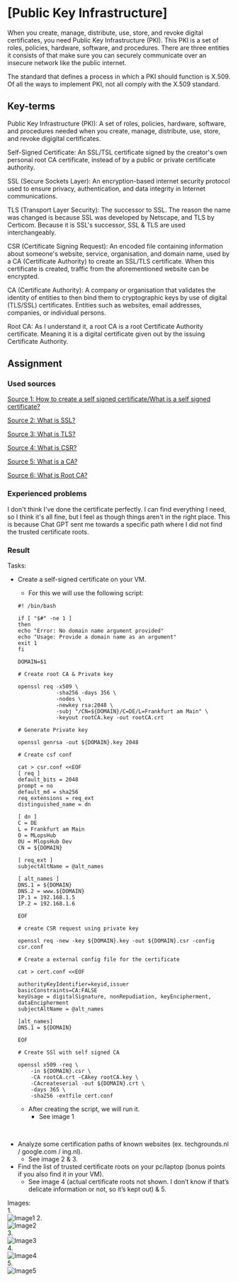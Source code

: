 # [Public Key Infrastructure]
When you create, manage, distribute, use, store, and revoke digital certificates, you need Public Key Infrastructure (PKI). This PKI is a set of roles, policies, hardware, software, and procedures.
There are three entities it consists of that make sure you can securely communicate over an insecure network like the public internet.

The standard that defines a process in which a PKI should function is X.509. Of all the ways to implement PKI, not all comply with the X.509 standard. 

## Key-terms
Public Key Infrastructure (PKI): A set of roles, policies, hardware, software, and procedures needed when you create, manage, distribute, use, store, and revoke digigital certificates. 

Self-Signed Certificate: An SSL/TSL certificate signed by the creator's own personal root CA certificate, instead of by a public or private certificate authority.

SSL (Secure Sockets Layer): An encryption-based internet security protocol used to ensure privacy, authentication, and data integrity in Internet communications.

TLS (Transport Layer Security): The successor to SSL. The reason the name was changed is because SSL was developed by Netscape, and TLS by Certicom. Because it is SSL's successor, SSL & TLS are used interchangeably. 

CSR (Certificate Signing Request): An encoded file containing information about someone's website, service, organisation, and domain name, used by a CA (Certificate Authority) to create an SSL/TLS certificate. When this certificate is created, traffic from the aforementioned website can be encrypted. 

CA (Certificate Authority): A company or organisation that validates the identity of entities to then bind them to cryptographic keys by use of digital (TLS/SSL) certificates. Entities such as websites, email addresses, companies, or individual persons.

Root CA: As I understand it, a root CA is a root Certificate Authority certificate. Meaning it is a digital certificate given out by the issuing Certificate Authority. 



## Assignment
### Used sources
[Source 1: How to create a self signed certificate/What is a self signed certificate?](https://devopscube.com/create-self-signed-certificates-openssl/)

[Source 2: What is SSL?](https://www.cloudflare.com/learning/ssl/what-is-ssl/)

[Source 3: What is TLS?](https://www.cloudflare.com/learning/ssl/transport-layer-security-tls/)

[Source 4: What is CSR?](https://www.keyfactor.com/blog/what-is-a-certificate-signing-request-csr/)

[Source 5: What is a CA?](https://www.ssl.com/article/what-is-a-certificate-authority-ca/)

[Source 6: What is Root CA?](https://venafi.com/blog/what-difference-between-root-certificates-and-intermediate-certificates/)

### Experienced problems
I don't think I've done the certificate perfectly. I can find everything I need, so I think it's all fine, but I feel as though things aren't in the right place. This is because Chat GPT sent me towards a specific path where I did not find the trusted certificate roots.

### Result
Tasks:

-	Create a self-signed certificate on your VM.  
    -	For this we will use the following script:

    ```
    #! /bin/bash

    if [ "$#" -ne 1 ]
    then
    echo "Error: No domain name argument provided"
    echo "Usage: Provide a domain name as an argument"
    exit 1
    fi

    DOMAIN=$1

    # Create root CA & Private key

    openssl req -x509 \
                -sha256 -days 356 \
                -nodes \
                -newkey rsa:2048 \
                -subj "/CN=${DOMAIN}/C=DE/L=Frankfurt am Main" \
                -keyout rootCA.key -out rootCA.crt 

    # Generate Private key 

    openssl genrsa -out ${DOMAIN}.key 2048

    # Create csf conf

    cat > csr.conf <<EOF
    [ req ]
    default_bits = 2048
    prompt = no
    default_md = sha256
    req_extensions = req_ext
    distinguished_name = dn

    [ dn ]
    C = DE
    L = Frankfurt am Main
    O = MLopsHub
    OU = MlopsHub Dev
    CN = ${DOMAIN}

    [ req_ext ]
    subjectAltName = @alt_names

    [ alt_names ]
    DNS.1 = ${DOMAIN}
    DNS.2 = www.${DOMAIN}
    IP.1 = 192.168.1.5 
    IP.2 = 192.168.1.6

    EOF

    # create CSR request using private key

    openssl req -new -key ${DOMAIN}.key -out ${DOMAIN}.csr -config csr.conf

    # Create a external config file for the certificate

    cat > cert.conf <<EOF

    authorityKeyIdentifier=keyid,issuer
    basicConstraints=CA:FALSE
    keyUsage = digitalSignature, nonRepudiation, keyEncipherment, dataEncipherment
    subjectAltName = @alt_names

    [alt_names]
    DNS.1 = ${DOMAIN}

    EOF

    # Create SSl with self signed CA

    openssl x509 -req \
        -in ${DOMAIN}.csr \
        -CA rootCA.crt -CAkey rootCA.key \
        -CAcreateserial -out ${DOMAIN}.crt \
        -days 365 \
        -sha256 -extfile cert.conf
    ```

    -	After creating the script, we will run it.  
        -   See image 1  

 
-	Analyze some certification paths of known websites (ex. techgrounds.nl / google.com / ing.nl).  
    -   See image 2 & 3.
-	Find the list of trusted certificate roots on your pc/laptop (bonus points if you also find it in your VM).  
    -   See image 4 (actual certificate roots not shown. I don’t know if that’s delicate information or not, so it’s kept out) & 5. 

Images:    
1.  
![Image1](Proof_of_Success_1.png)
2.  
![Image2](Proof_of_Success_2.png)  
3.  
![Image3](Proof_of_Success_3.png)  
4.  
![Image4](Proof_of_Success_4.png)  
5.  
![Image5](Proof_of_Success_5.png)